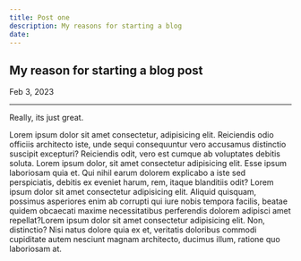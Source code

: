 ```yaml
---
title: Post one
description: My reasons for starting a blog
date: 
---
```


## My reason for starting a blog post

<div><p> Feb 3, 2023 </p></div>
<hr>

Really, its just great.

Lorem ipsum dolor sit amet consectetur, adipisicing elit. Reiciendis odio officiis architecto iste, unde sequi consequuntur vero accusamus distinctio suscipit excepturi? Reiciendis odit, vero est cumque ab voluptates debitis soluta. Lorem ipsum dolor, sit amet consectetur adipisicing elit. Esse ipsum laboriosam quia et. Qui nihil earum dolorem explicabo a iste sed perspiciatis, debitis ex eveniet harum, rem, itaque blanditiis odit? Lorem ipsum dolor sit amet consectetur adipisicing elit. Aliquid quisquam, possimus asperiores enim ab corrupti qui iure nobis tempora facilis, beatae quidem obcaecati maxime necessitatibus perferendis dolorem adipisci amet repellat?Lorem ipsum dolor sit amet consectetur adipisicing elit. Non, distinctio? Nisi natus dolore quia ex et, veritatis doloribus commodi cupiditate autem nesciunt magnam architecto, ducimus illum, ratione quo laboriosam at.
